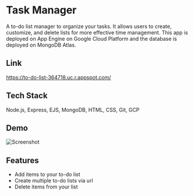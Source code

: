 
# Task Manager

A to-do list manager to organize your tasks. It allows users to create, customize, and delete lists for more effective time management. 
This app is deployed on App Engine on Google Cloud Platform and the database is deployed on MongoDB Atlas. 


## Link

https://to-do-list-364718.uc.r.appspot.com/
## Tech Stack

Node.js, Express, EJS, MongoDB, HTML, CSS, Git, GCP
## Demo

![Screenshot](https://github.com/oliviakim217/to-do-list/blob/develop/images/to-do-list-image.png?raw=true)


## Features

- Add items to your to-do list
- Create multiple to-do lists via url
- Delete items from your list


